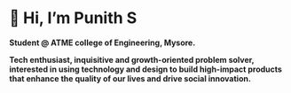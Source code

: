 # 👋 Hi, I’m Punith S

 **Student @ ATME college of Engineering, Mysore.**
 
   **Tech enthusiast, inquisitive and growth-oriented problem solver,** 
 **interested in using technology and design 
 to build high-impact products that enhance the quality of our lives and drive social innovation.**



